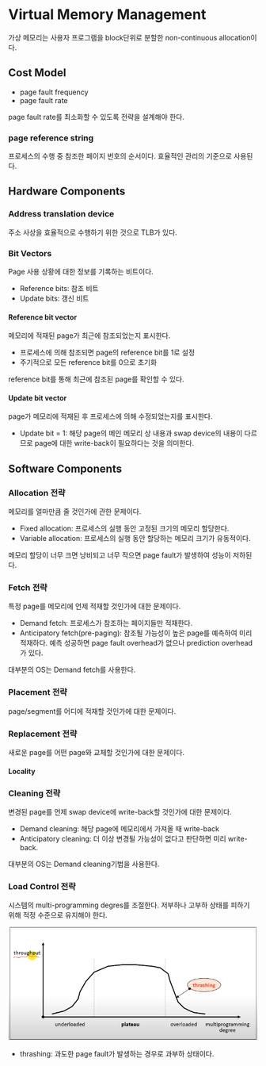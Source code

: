 # Virtual Memory Management

가상 메모리는 사용자 프로그램을 block단위로 분할한 non-continuous allocation이다.

## Cost Model
- page fault frequency
- page fault rate

page fault rate를 최소화할 수 있도록 전략을 설계해야 한다.

### page reference string
프로세스의 수행 중 참조한 페이지 번호의 순서이다. 효율적인 관리의 기준으로 사용된다.

## Hardware Components
### Address translation device
주소 사상을 효율적으로 수행하기 위한 것으로 TLB가 있다.

### Bit Vectors
Page 사용 상황에 대한 정보를 기록하는 비트이다.
- Reference bits: 참조 비트
- Update bits: 갱신 비트

#### Reference bit vector
메모리에 적재된 page가 최근에 참조되었는지 표시한다.
- 프로세스에 의해 참조되면 page의 reference bit를 1로 설정
- 주기적으로 모든 reference bit를 0으로 초기화

reference bit를 통해 최근에 참조된 page를 확인할 수 있다.

#### Update bit vector
page가 메모리에 적재된 후 프로세스에 의해 수정되었는지를 표시한다.
- Update bit = 1: 해당 page의 메인 메모리 상 내용과 swap device의 내용이 다르므로 page에 대한 write-back이 필요하다는 것을 의미한다.

## Software Components
### Allocation 전략
메모리를 얼마만큼 줄 것인가에 관한 문제이다.
- Fixed allocation: 프로세스의 실행 동안 고정된 크기의 메모리 할당한다.
- Variable allocation: 프로세스의 실행 동안 할당하는 메모리 크기가 유동적이다.

메모리 할당이 너무 크면 낭비되고 너무 작으면 page fault가 발생하여 성능이 저하된다.

### Fetch 전략
특정 page를 메모리에 언제 적재할 것인가에 대한 문제이다.
- Demand fetch: 프로세스가 참조하는 페이지들만 적재한다.
- Anticipatory fetch(pre-paging): 참조될 가능성이 높은 page를 예측하여 미리 적재하다. 예측 성공하면 page fault overhead가 없으나 prediction overhead가 있다.

대부분의 OS는 Demand fetch를 사용한다.

### Placement 전략
page/segment를 어디에 적재할 것인가에 대한 문제이다.

### Replacement 전략
새로운 page를 어떤 page와 교체할 것인가에 대한 문제이다.

#### Locality

### Cleaning 전략
변경된 page를 언제 swap device에 write-back할 것인가에 대한 문제이다.
- Demand cleaning: 해당 page에 메모리에서 가져올 때 write-back
- Anticipatory cleaning: 더 이상 변경될 가능성이 없다고 판단하면 미리 write-back.

 대부분의 OS는 Demand cleaning기법을 사용한다.

### Load Control 전략
시스템의 multi-programming degres를 조절한다. 저부하나 고부하 상태를 피하기 위해 적정 수준으로 유지해야 한다.

![](./img/2021-09-24-16-55-09.png)

- thrashing: 과도한 page fault가 발생하는 경우로 과부하 상태이다.